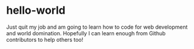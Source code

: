 # hello-world

Just quit my job and am going to learn how to code for web development and world domination.
Hopefully I can learn enough from Github contributors to help others too!
